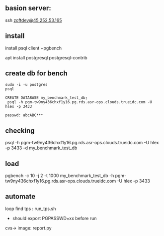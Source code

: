 
basion server:
--
ssh zoftdev@45.252.53.165

install
--
install psql client +pgbench

apt install postgresql postgresql-contrib

create db for bench
--
```
sudo -i -u postgres
psql

CREATE DATABASE my_benchmark_test_db;
 psql -h pgm-tw9ny436chxf1y16.pg.rds.asr-ops.clouds.trueidc.com -U hlex -p 3433

passwd: abcABC***

```
 
checking
--
psql -h pgm-tw9ny436chxf1y16.pg.rds.asr-ops.clouds.trueidc.com -U hlex -p 3433 -d my_benchmark_test_db

load
--
pgbench -c 10 -j 2 -t 1000 my_benchmark_test_db -h  pgm-tw9ny436chxf1y16.pg.rds.asr-ops.clouds.trueidc.com -U hlex -p 3433

automate
--
loop find tps : run_tps.sh 
* should export PGPASSWD=xx before run
  
cvs-> image: report.py



